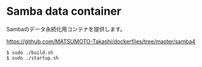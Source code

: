 # Samba data container
Sambaのデータ永続化用コンテナを提供します。

https://github.com/MATSUMOTO-Takashi/dockerfiles/tree/master/samba4

```
$ sudo ./build.sh
$ sudo ./startup.sh
```
